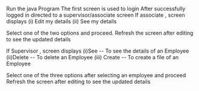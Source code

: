 Run the java Program
The first screen is used to login
After successfully logged in directed to a supervisor/associate screen
If associate , screen displays 
(i) Edit my details
(ii) See my details

Select one of the two options and proceed.
Refresh the screen after editing to see the updated details

If Supervisor , screen displays
(i)See -- To see the details of an Employee
(ii)Delete -- To delete an Employee
(iii) Create -- To create a file of an Employee

Select one of the three options after selecting an employee and proceed
Refresh the screen after editing to see the updated details